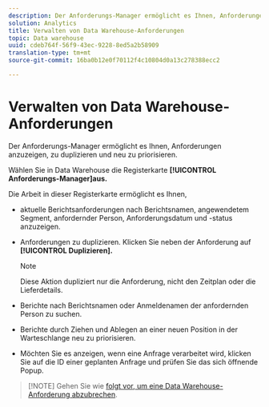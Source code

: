 ```yaml
---
description: Der Anforderungs-Manager ermöglicht es Ihnen, Anforderungen anzuzeigen, zu duplizieren und neu zu priorisieren.
solution: Analytics
title: Verwalten von Data Warehouse-Anforderungen
topic: Data warehouse
uuid: cdeb764f-56f9-43ec-9228-8ed5a2b58909
translation-type: tm+mt
source-git-commit: 16ba0b12e0f70112f4c10804d0a13c278388ecc2

---
```



# Verwalten von Data Warehouse-Anforderungen

Der Anforderungs-Manager ermöglicht es Ihnen, Anforderungen anzuzeigen, zu duplizieren und neu zu priorisieren.

Wählen Sie in Data Warehouse die Registerkarte **[!UICONTROL Anforderungs-Manager]aus.**

Die Arbeit in dieser Registerkarte ermöglicht es Ihnen,

* aktuelle Berichtsanforderungen nach Berichtsnamen, angewendetem Segment, anfordernder Person, Anforderungsdatum und -status anzuzeigen.
* Anforderungen zu duplizieren. Klicken Sie neben der Anforderung auf **[!UICONTROL Duplizieren].**

   >[!NOTE]
   >
   >Diese Aktion dupliziert nur die Anforderung, nicht den Zeitplan oder die Lieferdetails.

* Berichte nach Berichtsnamen oder Anmeldenamen der anfordernden Person zu suchen.
* Berichte durch Ziehen und Ablegen an einer neuen Position in der Warteschlange neu zu priorisieren.
* Möchten Sie es anzeigen, wenn eine Anfrage verarbeitet wird, klicken Sie auf die ID einer geplanten Anfrage und prüfen Sie das sich öffnende Popup.

> [!NOTE] Gehen Sie wie [folgt vor, um eine Data Warehouse-Anforderung abzubrechen](https://helpx.adobe.com/analytics/kb/cancel-data-warehouse-requests.html).

